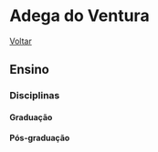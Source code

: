 # Adega do Ventura

[Voltar](README.md)

## Ensino

### Disciplinas

#### Graduação

#### Pós-graduação
